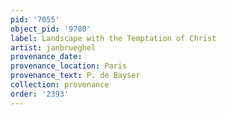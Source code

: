 ```yaml
---
pid: '7055'
object_pid: '9780'
label: Landscape with the Temptation of Christ
artist: janbrueghel
provenance_date:
provenance_location: Paris
provenance_text: P. de Bayser
collection: provenance
order: '2393'
---
```

